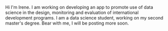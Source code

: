 Hi I'm Irene. I am working on developing an app to promote use of data science in the design, monitoring and evaluation of international development programs. I am a data science student, working on my second master's degree. Bear with me, I will be posting more soon.

<!--
**irenew33/irenew33** is a ✨ _special_ ✨ repository because its `README.md` (this file) appears on your GitHub profile.

Here are some ideas to get you started:

- 🔭 I’m currently working on ...
- 🌱 I’m currently learning ...
- 👯 I’m looking to collaborate on ...
- 🤔 I’m looking for help with ...
- 💬 Ask me about ...
- 📫 How to reach me: ...
- 😄 Pronouns: ...
- ⚡ Fun fact: ...
-->
